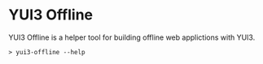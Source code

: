 # YUI3 Offline

YUI3 Offline is a helper tool for building offline web applictions with YUI3.

    > yui3-offline --help
